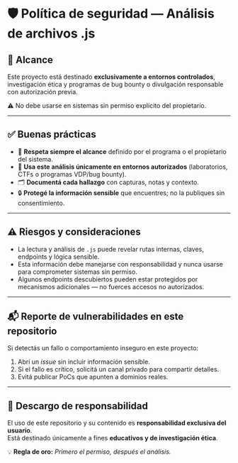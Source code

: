 # 🛡️ Política de seguridad — Análisis de archivos .js

## 🎯 Alcance
Este proyecto está destinado **exclusivamente a entornos controlados**, investigación ética y programas de bug bounty o divulgación responsable con autorización previa.

⚠️ No debe usarse en sistemas sin permiso explícito del propietario.

---

## ✅ Buenas prácticas
- 📜 **Respeta siempre el alcance** definido por el programa o el propietario del sistema.  
- 🧪 **Usa este análisis únicamente en entornos autorizados** (laboratorios, CTFs o programas VDP/bug bounty).  
- 🗂️ **Documentá cada hallazgo** con capturas, notas y contexto.  
- 🔒 **Protegé la información sensible** que encuentres; no la publiques sin consentimiento.

---

## ⚠️ Riesgos y consideraciones
- La lectura y análisis de `.js` puede revelar rutas internas, claves, endpoints y lógica sensible.  
- Esta información debe manejarse con responsabilidad y nunca usarse para comprometer sistemas sin permiso.  
- Algunos endpoints descubiertos pueden estar protegidos por mecanismos adicionales — no fuerces accesos no autorizados.

---

## 📬 Reporte de vulnerabilidades en este repositorio
Si detectás un fallo o comportamiento inseguro en este proyecto:

1. Abrí un *issue* sin incluir información sensible.  
2. Si el fallo es crítico, solicitá un canal privado para compartir detalles.  
3. Evitá publicar PoCs que apunten a dominios reales.

---

## 🧾 Descargo de responsabilidad
El uso de este repositorio y su contenido es **responsabilidad exclusiva del usuario**.  
Está destinado únicamente a fines **educativos y de investigación ética**.

💡 **Regla de oro:** *Primero el permiso, después el análisis.*
